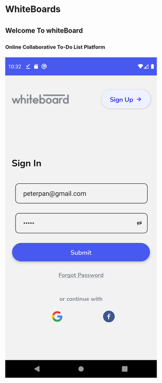 <h1>WhiteBoards<h1>

<h2>Welcome To whiteBoard<h2>
<h3>Online Collaborative To-Do List Platform<h3>
  
![Alt Text](./Src/Assets/Image/sc1.png)


